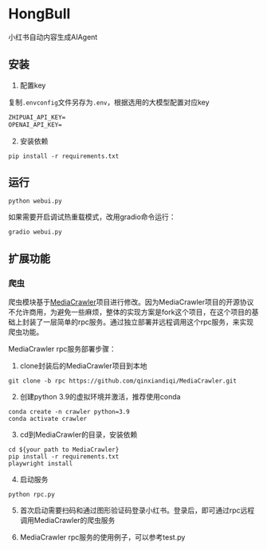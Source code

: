 # HongBull
小红书自动内容生成AIAgent


## 安装

1. 配置key

复制`.envconfig`文件另存为`.env`，根据选用的大模型配置对应key
```txt
ZHIPUAI_API_KEY=
OPENAI_API_KEY=
```

2. 安装依赖
```
pip install -r requirements.txt
```


## 运行

```
python webui.py
```

如果需要开启调试热重载模式，改用gradio命令运行：
```
gradio webui.py
```
    
## 扩展功能

### 爬虫

爬虫模块基于[MediaCrawler](https://github.com/NanmiCoder/MediaCrawler)项目进行修改。因为MediaCrawler项目的开源协议不允许商用，为避免一些麻烦，整体的实现方案是fork这个项目，在这个项目的基础上封装了一层简单的rpc服务。通过独立部署并远程调用这个rpc服务，来实现爬虫功能。

MediaCrawler rpc服务部署步骤：

1. clone封装后的MediaCrawler项目到本地
```shell
git clone -b rpc https://github.com/qinxiandiqi/MediaCrawler.git
```

2. 创建python 3.9的虚拟环境并激活，推荐使用conda
```shell
conda create -n crawler python=3.9
conda activate crawler
```

3. cd到MediaCrawler的目录，安装依赖
```shell
cd ${your path to MediaCrawler}
pip install -r requirements.txt
playwright install
```

4. 启动服务
```shell
python rpc.py
```

5. 首次启动需要扫码和通过图形验证码登录小红书。登录后，即可通过rpc远程调用MediaCrawler的爬虫服务

6. MediaCrawler rpc服务的使用例子，可以参考test.py